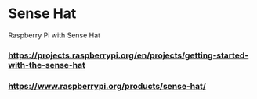 # Sense Hat

Raspberry Pi with Sense Hat 

### https://projects.raspberrypi.org/en/projects/getting-started-with-the-sense-hat
### https://www.raspberrypi.org/products/sense-hat/

